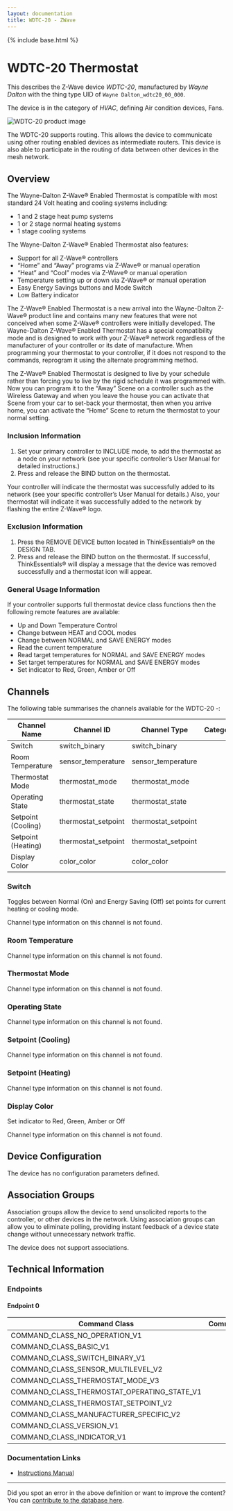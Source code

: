 ```yaml
---
layout: documentation
title: WDTC-20 - ZWave
---
```


{% include base.html %}

# WDTC-20 Thermostat
This describes the Z-Wave device *WDTC-20*, manufactured by *Wayne Dalton* with the thing type UID of ```Wayne Dalton_wdtc20_00_000```.

The device is in the category of *HVAC*, defining Air condition devices, Fans.

![WDTC-20 product image](https://opensmarthouse.org/assets/zwave/attachments/1071/wdtc-20.jpg)


The WDTC-20 supports routing. This allows the device to communicate using other routing enabled devices as intermediate routers.  This device is also able to participate in the routing of data between other devices in the mesh network.

## Overview

The Wayne-Dalton Z-Wave® Enabled Thermostat is compatible with most standard 24 Volt heating and cooling systems including:

  * 1 and 2 stage heat pump systems
  * 1 or 2 stage normal heating systems
  * 1 stage cooling systems

The Wayne-Dalton Z-Wave® Enabled Thermostat also features:

  * Support for all Z-Wave® controllers
  * “Home” and “Away” programs via Z-Wave® or manual operation
  * “Heat” and “Cool” modes via Z-Wave® or manual operation
  * Temperature setting up or down via Z-Wave® or manual operation
  * Easy Energy Savings buttons and Mode Switch
  * Low Battery indicator

The Z-Wave® Enabled Thermostat is a new arrival into the Wayne-Dalton Z-Wave® product line and contains many new features that were not conceived when some Z-Wave® controllers were initially developed. The Wayne-Dalton Z-Wave® Enabled Thermostat has a special compatibility mode and is designed to work with your Z-Wave® network regardless of the manufacturer of your controller or its date of manufacture. When programming your thermostat to your controller, if it does not respond to the commands, reprogram it using the alternate programming method.

The Z-Wave® Enabled Thermostat is designed to live by your schedule rather than forcing you to live by the rigid schedule it was programmed with. Now you can program it to the “Away” Scene on a controller such as the Wireless Gateway and when you leave the house you can activate that Scene from your car to set-back your thermostat, then when you arrive home, you can activate the “Home” Scene to return the thermostat to your normal setting.

### Inclusion Information

  1. Set your primary controller to INCLUDE mode, to add the thermostat as a node on your network (see your specific controller’s User Manual for detailed instructions.)
  2. Press and release the BIND button on the thermostat.

Your controller will indicate the thermostat was successfully added to its network (see your specific controller’s User Manual for details.) Also, your thermostat will indicate it was successfully added to the network by flashing the entire Z-Wave® logo.

### Exclusion Information

  1. Press the REMOVE DEVICE button located in ThinkEssentials® on the DESIGN TAB.
  2. Press and release the BIND button on the thermostat. If successful, ThinkEssentials® will display a message that the device was removed successfully and a thermostat icon will appear.

### General Usage Information

If your controller supports full thermostat device class functions then the following remote features are available:

  * Up and Down Temperature Control
  * Change between HEAT and COOL modes
  * Change between NORMAL and SAVE ENERGY modes
  * Read the current temperature
  * Read target temperatures for NORMAL and SAVE ENERGY modes
  * Set target temperatures for NORMAL and SAVE ENERGY modes
  * Set indicator to Red, Green, Amber or Off

## Channels

The following table summarises the channels available for the WDTC-20 -:

| Channel Name | Channel ID | Channel Type | Category | Item Type |
|--------------|------------|--------------|----------|-----------|
| Switch | switch_binary | switch_binary |  |  | 
| Room Temperature | sensor_temperature | sensor_temperature |  |  | 
| Thermostat Mode | thermostat_mode | thermostat_mode |  |  | 
| Operating State | thermostat_state | thermostat_state |  |  | 
| Setpoint (Cooling) | thermostat_setpoint | thermostat_setpoint |  |  | 
| Setpoint (Heating) | thermostat_setpoint | thermostat_setpoint |  |  | 
| Display Color | color_color | color_color |  |  | 

### Switch
Toggles between Normal (On) and Energy Saving (Off) set points for current heating or cooling mode.

Channel type information on this channel is not found.

### Room Temperature
Channel type information on this channel is not found.

### Thermostat Mode
Channel type information on this channel is not found.

### Operating State
Channel type information on this channel is not found.

### Setpoint (Cooling)
Channel type information on this channel is not found.

### Setpoint (Heating)
Channel type information on this channel is not found.

### Display Color
Set indicator to Red, Green, Amber or Off

Channel type information on this channel is not found.



## Device Configuration

The device has no configuration parameters defined.

## Association Groups

Association groups allow the device to send unsolicited reports to the controller, or other devices in the network. Using association groups can allow you to eliminate polling, providing instant feedback of a device state change without unnecessary network traffic.

The device does not support associations.
## Technical Information

### Endpoints

#### Endpoint 0

| Command Class | Comment |
|---------------|---------|
| COMMAND_CLASS_NO_OPERATION_V1| |
| COMMAND_CLASS_BASIC_V1| |
| COMMAND_CLASS_SWITCH_BINARY_V1| |
| COMMAND_CLASS_SENSOR_MULTILEVEL_V2| |
| COMMAND_CLASS_THERMOSTAT_MODE_V3| |
| COMMAND_CLASS_THERMOSTAT_OPERATING_STATE_V1| |
| COMMAND_CLASS_THERMOSTAT_SETPOINT_V2| |
| COMMAND_CLASS_MANUFACTURER_SPECIFIC_V2| |
| COMMAND_CLASS_VERSION_V1| |
| COMMAND_CLASS_INDICATOR_V1| |

### Documentation Links

* [Instructions Manual](https://www.opensmarthouse.org/zwavedatabase/1071/wdtc-20.pdf)

---

Did you spot an error in the above definition or want to improve the content?
You can [contribute to the database here](https://www.opensmarthouse.org/zwavedatabase/1071).
